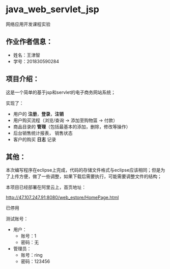 # java_web_servlet_jsp

网络应用开发课程实验

## 作业作者信息：

- 姓名：王津智
- 学号：201830590284

## 项目介绍：

这是一个简单的基于jsp和servlet的电子商务网站系统；

实现了：

- 用户的 **注册**，**登录**，**注销**
- 用户购买流程（浏览/查询 -> 添加至购物篮 -> 付款）
- 商品目录的 **管理**（包括最基本的添加，删除，修改等操作）
- 后台销售统计报表， 销售状态
- 客户的购买 **日志** 记录

## 其他：

本次编写程序在eclipse上完成，代码的存储文件格式与eclipse应该相同；但是为了上传方便，做了一些调整，如果下载后需要执行，可能需要调整文件的结构；

本项目已经部署在阿里云上，首页地址：

http://47.107.247.91:8080/web_estore/HomePage.html

已停用

测试账号：

- 用户：
  - 账号：1
  - 密码：无
- 管理员：
  - 账号：ring
  - 密码：123456
